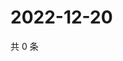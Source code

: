 # 2022-12-20

共 0 条

<!-- BEGIN WEIBO -->
<!-- 最后更新时间 Tue Dec 20 2022 10:05:28 GMT+0800 (China Standard Time) -->

<!-- END WEIBO -->
